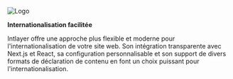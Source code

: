 ![Logo](https://github.com/aymericzip/intlayer/blob/main/packages/@intlayer/design-system/src/components/Logo/logo_with_text_no_frame.svg)

**Internationalisation facilitée**

Intlayer offre une approche plus flexible et moderne pour l'internationalisation de votre site web. Son intégration transparente avec Next.js et React, sa configuration personnalisable et son support de divers formats de déclaration de contenu en font un choix puissant pour l'internationalisation.

